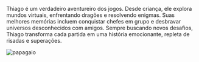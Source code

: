 Thiago é um verdadeiro aventureiro dos jogos. Desde criança, ele explora mundos virtuais, enfrentando dragões e resolvendo enigmas. Suas melhores memórias incluem conquistar chefes em grupo e desbravar universos desconhecidos com amigos. Sempre buscando novos desafios, Thiago transforma cada partida em uma história emocionante, repleta de risadas e superações.
 
![papagaio](https://media.tenor.com/lDP4QgUYoDkAAAAi/minecraft.gif)
